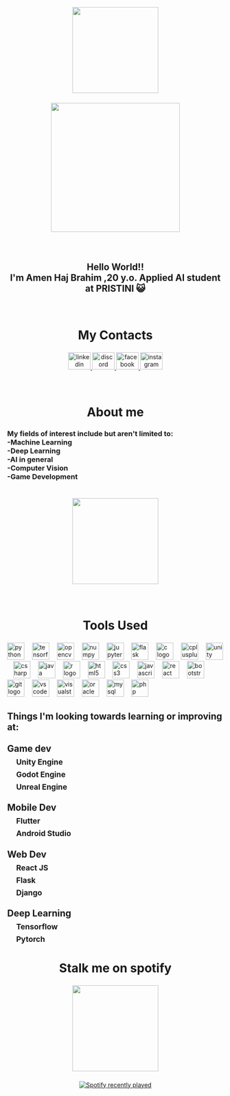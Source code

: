 <div align="center">
  <img height="200" src="https://i.imgur.com/Dd8UVFL.png"  />
</div>

###

<div align="center">
  <img height="300" src="https://i.imgur.com/xAladhV.jpeg"  />
</div>

###

<br clear="both">

<h2 align="center">Hello World!!<br>I'm Amen Haj Brahim ,20 y.o. Applied AI student at PRISTINI 😺</h2>

###

<br clear="both">

<h1 align="center">My Contacts</h1>

###

<div align="center">
  <a href="https://www.linkedin.com/in/amen-haj-brahim-1a5882267/" target="_blank">
    <img src="https://raw.githubusercontent.com/maurodesouza/profile-readme-generator/master/src/assets/icons/social/linkedin/default.svg" width="52" height="40" alt="linkedin logo"  />
  </a>
  <a href="mo3m_" target="_blank">
    <img src="https://raw.githubusercontent.com/maurodesouza/profile-readme-generator/master/src/assets/icons/social/discord/default.svg" width="52" height="40" alt="discord logo"  />
  </a>
  <a href="https://www.facebook.com/amenhajbrahim/" target="_blank">
    <img src="https://raw.githubusercontent.com/maurodesouza/profile-readme-generator/master/src/assets/icons/social/facebook/default.svg" width="52" height="40" alt="facebook logo"  />
  </a>
  <a href="https://www.instagram.com/amen.hajbrahimus/?hl=en" target="_blank">
    <img src="https://raw.githubusercontent.com/maurodesouza/profile-readme-generator/master/src/assets/icons/social/instagram/default.svg" width="52" height="40" alt="instagram logo"  />
  </a>
</div>

###

<br clear="both">

<h1 align="center">About me</h1>

###

<h3 align="left">My fields of interest include but aren't limited to:<br>-Machine Learning <br>-Deep Learning <br>-AI in general<br>-Computer Vision<br>-Game Development</h3>

###

<br clear="both">

<div align="center">
  <img height="200" src="https://i.imgur.com/diVBcjS.gif"  />
</div>

###

<br clear="both">

<h1 align="center">Tools Used</h1>

###

<div align="left">
  <img src="https://skillicons.dev/icons?i=py" height="40" alt="python logo"  />
  <img width="10" />
  <img src="https://skillicons.dev/icons?i=tensorflow" height="40" alt="tensorflow logo"  />
  <img width="10" />
  <img src="https://cdn.jsdelivr.net/gh/devicons/devicon/icons/opencv/opencv-original.svg" height="40" alt="opencv logo"  />
  <img width="10" />
  <img src="https://cdn.jsdelivr.net/gh/devicons/devicon/icons/numpy/numpy-original.svg" height="40" alt="numpy logo"  />
  <img width="10" />
  <img src="https://cdn.jsdelivr.net/gh/devicons/devicon/icons/jupyter/jupyter-original-wordmark.svg" height="40" alt="jupyter logo"  />
  <img width="10" />
  <img src="https://skillicons.dev/icons?i=flask" height="40" alt="flask logo"  />
  <img width="10" />
  <img src="https://cdn.jsdelivr.net/gh/devicons/devicon/icons/c/c-original.svg" height="40" alt="c logo"  />
  <img width="10" />
  <img src="https://cdn.jsdelivr.net/gh/devicons/devicon/icons/cplusplus/cplusplus-original.svg" height="40" alt="cplusplus logo"  />
  <img width="10" />
  <img src="https://skillicons.dev/icons?i=unity" height="40" alt="unity logo"  />
  <img width="10" />
  <img src="https://cdn.jsdelivr.net/gh/devicons/devicon/icons/csharp/csharp-original.svg" height="40" alt="csharp logo"  />
  <img width="10" />
  <img src="https://skillicons.dev/icons?i=java" height="40" alt="java logo"  />
  <img width="10" />
  <img src="https://cdn.jsdelivr.net/gh/devicons/devicon/icons/r/r-original.svg" height="40" alt="r logo"  />
  <img width="10" />
  <img src="https://cdn.jsdelivr.net/gh/devicons/devicon/icons/html5/html5-original.svg" height="40" alt="html5 logo"  />
  <img width="10" />
  <img src="https://cdn.jsdelivr.net/gh/devicons/devicon/icons/css3/css3-original.svg" height="40" alt="css3 logo"  />
  <img width="10" />
  <img src="https://skillicons.dev/icons?i=js" height="40" alt="javascript logo"  />
  <img width="10" />
  <img src="https://skillicons.dev/icons?i=react" height="40" alt="react logo"  />
  <img width="10" />
  <img src="https://cdn.jsdelivr.net/gh/devicons/devicon/icons/bootstrap/bootstrap-original.svg" height="40" alt="bootstrap logo"  />
  <img width="10" />
  <img src="https://cdn.simpleicons.org/git/F05032" height="40" alt="git logo"  />
  <img width="10" />
  <img src="https://skillicons.dev/icons?i=vscode" height="40" alt="vscode logo"  />
  <img width="10" />
  <img src="https://skillicons.dev/icons?i=visualstudio" height="40" alt="visualstudio logo"  />
  <img width="10" />
  <img src="https://cdn.jsdelivr.net/gh/devicons/devicon/icons/oracle/oracle-original.svg" height="40" alt="oracle logo"  />
  <img width="10" />
  <img src="https://skillicons.dev/icons?i=mysql" height="40" alt="mysql logo"  />
  <img width="10" />
  <img src="https://cdn.jsdelivr.net/gh/devicons/devicon/icons/php/php-original.svg" height="40" alt="php logo"  />
</div>

###

<h2 align="left">Things I'm looking towards learning or improving at:<br><br>Game dev<br>&emsp;<sub>Unity Engine</sub><br>&emsp;<sub>Godot Engine</sub><br>&emsp;<sub>Unreal Engine</sub><br><br>Mobile Dev<br>&emsp;<sub>Flutter</sub><br>&emsp;<sub>Android Studio</sub><br><br>Web Dev<br>&emsp;<sub>React JS</sub><br>&emsp;<sub>Flask</sub><br>&emsp;<sub>Django</sub><br><br>Deep Learning<br>&emsp;<sub>Tensorflow</sub><br>&emsp;<sub>Pytorch</sub></h2>

###

<h1 align="center">Stalk me on spotify</h1>

###

<div align="center">
  <img height="200" src="https://i.imgur.com/qhYqB3n.gif"  />
</div>

###

<div align="center">
  <a href="https://open.spotify.com/user/f8l13ewlc6kvc5jvnm2h6v3dk">
    <img src="https://spotify-recently-played-readme.vercel.app/api?user=f8l13ewlc6kvc5jvnm2h6v3dk&count=5&unique=false" alt="Spotify recently played"  />
  </a>
</div>

###
